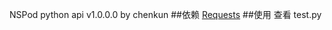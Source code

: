 NSPod python api v1.0.0.0 by chenkun
##依赖
<a href="http://python-requests.org">Requests</a>
##使用
查看 test.py
